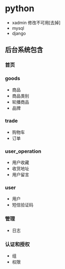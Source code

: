 # python
- xadmin 修改不可用[去掉]
- mysql
- django

## 后台系统包含
### 首页
### goods
- 商品
- 商品类别
- 轮播商品
- 品牌
### trade
- 购物车
- 订单
### user_operation
- 用户收藏
- 收货地址
- 用户留言
### user
- 用户
- 短信验证码
### 管理
- 日志
### 认证和授权
- 组
- 权限

